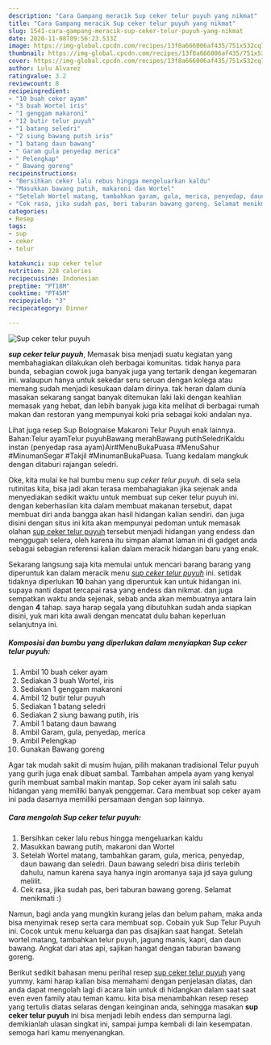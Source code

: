 ```yaml
---
description: "Cara Gampang meracik Sup ceker telur puyuh yang nikmat"
title: "Cara Gampang meracik Sup ceker telur puyuh yang nikmat"
slug: 1541-cara-gampang-meracik-sup-ceker-telur-puyuh-yang-nikmat
date: 2020-11-08T09:56:23.533Z
image: https://img-global.cpcdn.com/recipes/13f8a666006af435/751x532cq70/sup-ceker-telur-puyuh-foto-resep-utama.jpg
thumbnail: https://img-global.cpcdn.com/recipes/13f8a666006af435/751x532cq70/sup-ceker-telur-puyuh-foto-resep-utama.jpg
cover: https://img-global.cpcdn.com/recipes/13f8a666006af435/751x532cq70/sup-ceker-telur-puyuh-foto-resep-utama.jpg
author: Lulu Alvarez
ratingvalue: 3.2
reviewcount: 8
recipeingredient:
- "10 buah ceker ayam"
- "3 buah Wortel iris"
- "1 genggam makaroni"
- "12 butir telur puyuh"
- "1 batang seledri"
- "2 siung bawang putih iris"
- "1 batang daun bawang"
- " Garam gula penyedap merica"
- " Pelengkap"
- " Bawang goreng"
recipeinstructions:
- "Bersihkan ceker lalu rebus hingga mengeluarkan kaldu"
- "Masukkan bawang putih, makaroni dan Wortel"
- "Setelah Wortel matang, tambahkan garam, gula, merica, penyedap, daun bawang dan seledri. Daun bawang seledri bisa diiris terlebih dahulu, namun karena saya hanya ingin aromanya saja jd saya gulung melilit."
- "Cek rasa, jika sudah pas, beri taburan bawang goreng. Selamat menikmati :)"
categories:
- Resep
tags:
- sup
- ceker
- telur

katakunci: sup ceker telur 
nutrition: 228 calories
recipecuisine: Indonesian
preptime: "PT18M"
cooktime: "PT45M"
recipeyield: "3"
recipecategory: Dinner

---
```



![Sup ceker telur puyuh](https://img-global.cpcdn.com/recipes/13f8a666006af435/751x532cq70/sup-ceker-telur-puyuh-foto-resep-utama.jpg)

<b><i>sup ceker telur puyuh</i></b>, Memasak bisa menjadi suatu kegiatan yang membahagiakan dilakukan oleh berbagai komunitas. tidak hanya para bunda, sebagian cowok juga banyak juga yang tertarik dengan kegemaran ini. walaupun hanya untuk sekedar seru seruan dengan kolega atau memang sudah menjadi kesukaan dalam dirinya. tak heran dalam dunia masakan sekarang sangat banyak ditemukan laki laki dengan keahlian memasak yang hebat, dan lebih banyak juga kita melihat di berbagai rumah makan dan restoran yang mempunyai koki pria sebagai koki andalan nya.

Lihat juga resep Sup Bolognaise Makaroni Telur Puyuh enak lainnya. Bahan:Telur ayamTelur puyuhBawang merahBawang putihSeledriKaldu instan (penyedap rasa ayam)Air#MenuBukaPuasa #MenuSahur #MinumanSegar #Takjil #MinumanBukaPuasa. Tuang kedalam mangkuk dengan ditaburi rajangan seledri.

Oke, kita mulai ke hal bumbu menu <i>sup ceker telur puyuh</i>. di sela sela rutinitas kita, bisa jadi akan terasa membahagiakan jika sejenak anda menyediakan sedikit waktu untuk membuat sup ceker telur puyuh ini. dengan keberhasilan kita dalam membuat makanan tersebut, dapat membuat diri anda bangga akan hasil hidangan kalian sendiri. dan juga disini dengan situs ini kita akan mempunyai pedoman untuk memasak olahan <u>sup ceker telur puyuh</u> tersebut menjadi hidangan yang endess dan menggugah selera, oleh karena itu simpan alamat laman ini di gadget anda sebagai sebagian referensi kalian dalam meracik hidangan baru yang enak.


Sekarang langsung saja kita memulai untuk mencari barang barang yang diperuntuk kan dalam meracik menu <u><i>sup ceker telur puyuh</i></u> ini. setidak tidaknya diperlukan <b>10</b> bahan yang diperuntuk kan untuk hidangan ini. supaya nanti dapat tercapai rasa yang endess dan nikmat. dan juga sempatkan waktu anda sejenak, sebab anda akan membuatnya antara lain dengan <b>4</b> tahap. saya harap segala yang dibutuhkan sudah anda siapkan disini, yuk mari kita awali dengan mencatat dulu bahan keperluan selanjutnya ini.

<!--inarticleads1-->

##### Komposisi dan bumbu yang diperlukan dalam menyiapkan Sup ceker telur puyuh:

1. Ambil 10 buah ceker ayam
1. Sediakan 3 buah Wortel, iris
1. Sediakan 1 genggam makaroni
1. Ambil 12 butir telur puyuh
1. Sediakan 1 batang seledri
1. Sediakan 2 siung bawang putih, iris
1. Ambil 1 batang daun bawang
1. Ambil  Garam, gula, penyedap, merica
1. Ambil  Pelengkap
1. Gunakan  Bawang goreng


Agar tak mudah sakit di musim hujan, pilih makanan tradisional Telur puyuh yang gurih juga enak dibuat sambal. Tambahan ampela ayam yang kenyal gurih membuat sambal makin mantap. Sop ceker ayam ini salah satu hidangan yang memiliki banyak penggemar. Cara membuat sop ceker ayam ini pada dasarnya memiliki persamaan dengan sop lainnya. 

<!--inarticleads2-->

##### Cara mengolah Sup ceker telur puyuh:

1. Bersihkan ceker lalu rebus hingga mengeluarkan kaldu
1. Masukkan bawang putih, makaroni dan Wortel
1. Setelah Wortel matang, tambahkan garam, gula, merica, penyedap, daun bawang dan seledri. Daun bawang seledri bisa diiris terlebih dahulu, namun karena saya hanya ingin aromanya saja jd saya gulung melilit.
1. Cek rasa, jika sudah pas, beri taburan bawang goreng. Selamat menikmati :)


Namun, bagi anda yang mungkin kurang jelas dan belum paham, maka anda bisa menyimak resep serta cara membuat sop. Cobain yuk Sup Telur Puyuh ini. Cocok untuk menu keluarga dan pas disajikan saat hangat. Setelah wortel matang, tambahkan telur puyuh, jagung manis, kapri, dan daun bawang. Angkat dari atas api, sajikan hangat dengan taburan bawang goreng. 

Berikut sedikit bahasan menu perihal resep <u>sup ceker telur puyuh</u> yang yummy. kami harap kalian bisa memahami dengan penjelasan diatas, dan anda dapat mengolah lagi di acara lain untuk di hidangkan dalam saat saat even even family atau teman kamu. kita bisa menambahkan resep resep yang tertulis diatas selaras dengan keinginan anda, sehingga masakan <b>sup ceker telur puyuh</b> ini bisa menjadi lebih endess dan sempurna lagi. demikianlah ulasan singkat ini, sampai jumpa kembali di lain kesempatan. semoga hari kamu menyenangkan.
